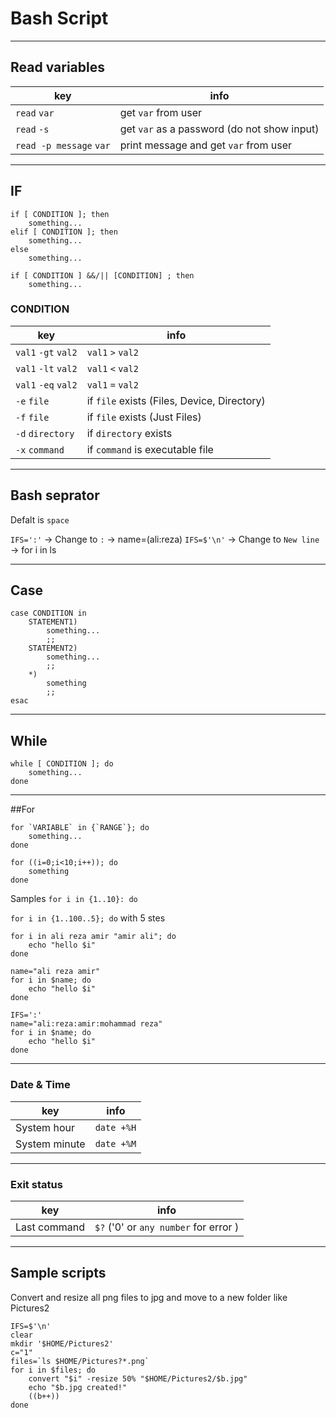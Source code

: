 # Bash Script

---
## Read variables

| key | info |
|-----|------|
| `read` `var` | get `var` from user |
| `read` `-s` | get `var` as a password (do not show input) |
| `read -p message` `var` | print message and get `var` from user |

---
## IF

```
if [ CONDITION ]; then
    something...
elif [ CONDITION ]; then
    something...
else
    something...
```

```
if [ CONDITION ] &&/|| [CONDITION] ; then
    something...
```

### CONDITION

| key | info |
|-----|------|
| `val1` `-gt` `val2` | `val1` `>` `val2` |
| `val1` `-lt` `val2` | `val1` `<` `val2` |
| `val1` `-eq` `val2` | `val1` `=` `val2` |
| `-e` `file` | if `file` exists (Files, Device, Directory) |
| `-f` `file` | if `file` exists (Just Files) |
| `-d` `directory` | if `directory` exists |
| `-x` `command` | if `command` is executable file |

---
## Bash seprator
Defalt is `space`

`IFS=':'`   -> Change to `:`        -> name=(ali:reza)
`IFS=$'\n'` -> Change to `New line` -> for i in ls

---
## Case

```
case CONDITION in
    STATEMENT1)
        something...
        ;;
    STATEMENT2)
        something...
        ;;
    *)
        something
        ;;
esac
```

---
## While

```
while [ CONDITION ]; do
    something...
done
```

---
##For

```
for `VARIABLE` in {`RANGE`}; do
    something...
done
```

```
for ((i=0;i<10;i++)); do
    something
done
```

Samples
`for i in {1..10}: do`

`for i in {1..100..5}; do` with 5 stes

```
for i in ali reza amir "amir ali"; do
    echo "hello $i"
done
```

```
name="ali reza amir"
for i in $name; do
    echo "hello $i"
done
```

```
IFS=':'
name="ali:reza:amir:mohammad reza"
for i in $name; do
    echo "hello $i"
done
```
---
### Date & Time

| key | info |
|-----|------|
| System hour | ``date +%H`` |
| System minute | ``date +%M`` |

---
### Exit status

| key | info |
|-----|------|
| Last command | `$?` ('0' or `any number` for error ) |

---
## Sample scripts

Convert and resize all png files to jpg and move to a new folder like Pictures2

```
IFS=$'\n'
clear
mkdir '$HOME/Pictures2'
c="1"
files=`ls $HOME/Pictures?*.png`
for i in $files; do
    convert "$i" -resize 50% "$HOME/Pictures2/$b.jpg"
    echo "$b.jpg created!"
    ((b++))
done
```
